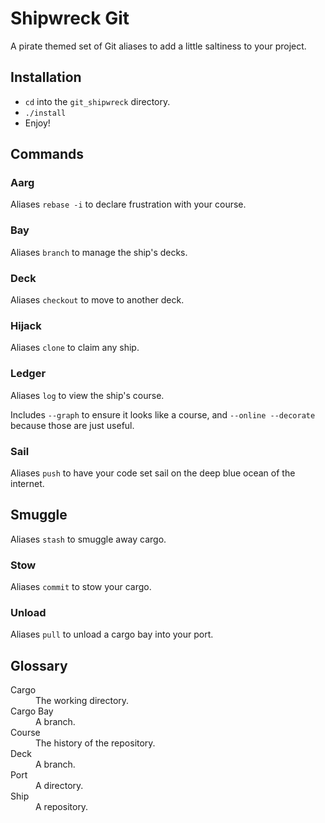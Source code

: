 # Shipwreck Git
A pirate themed set of Git aliases to add a little saltiness to your project.

## Installation
* `cd` into the `git_shipwreck` directory.
* `./install`
* Enjoy!

## Commands

### Aarg
Aliases `rebase -i` to declare frustration with your course.

### Bay
Aliases `branch` to manage the ship's decks.

### Deck
Aliases `checkout` to move to another deck.

### Hijack
Aliases `clone` to claim any ship.

### Ledger
Aliases `log` to view the ship's course.

Includes `--graph` to ensure it looks like a course, and `--online --decorate` because those are just useful.

### Sail
Aliases `push` to have your code set sail on the deep blue ocean of the internet.

## Smuggle
Aliases `stash` to smuggle away cargo.

### Stow
Aliases `commit` to stow your cargo.

### Unload
Aliases `pull` to unload a cargo bay into your port.

## Glossary
<dl>
  <dt>Cargo</dt>
  <dd>The working directory.</dd>
  <dt>Cargo Bay</dt>
  <dd>A branch.</dd>
  <dt>Course</dt>
  <dd>The history of the repository.</dd>
  <dt>Deck</dt>
  <dd>A branch.</dd>
  <dt>Port</dt>
  <dd>A directory.</dd>
  <dt>Ship</dt>
  <dd>A repository.</dd>
</dl>
